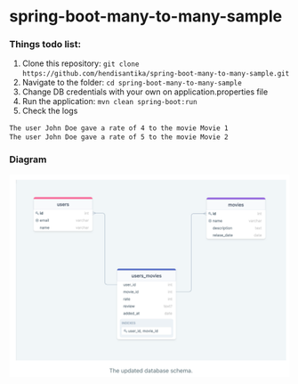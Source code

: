 # spring-boot-many-to-many-sample

### Things todo list:

1. Clone this repository: `git clone https://github.com/hendisantika/spring-boot-many-to-many-sample.git`
2. Navigate to the folder: `cd spring-boot-many-to-many-sample`
3. Change DB credentials with your own on application.properties file
4. Run the application: `mvn clean spring-boot:run`
5. Check the logs

```shell
The user John Doe gave a rate of 4 to the movie Movie 1
The user John Doe gave a rate of 5 to the movie Movie 2
```

### Diagram

![Diagram](img/diagram2.png "Diagram")
